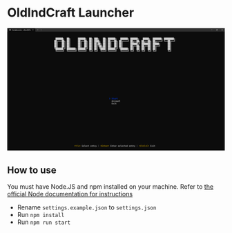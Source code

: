 # OldIndCraft Launcher

![Screenshot of the main menu](Screenshot.png "Screenshot of the main menu")

## How to use

You must have Node.JS and npm installed on your machine. Refer to [the official Node documentation for instructions](https://nodejs.org/en/download/package-manager/current)

- Rename `settings.example.json` to `settings.json`
- Run `npm install`
- Run `npm run start`
